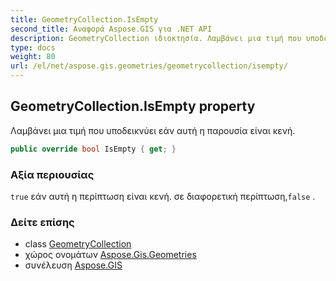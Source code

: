 ```yaml
---
title: GeometryCollection.IsEmpty
second_title: Αναφορά Aspose.GIS για .NET API
description: GeometryCollection ιδιοκτησία. Λαμβάνει μια τιμή που υποδεικνύει εάν αυτή η παρουσία είναι κενή.
type: docs
weight: 80
url: /el/net/aspose.gis.geometries/geometrycollection/isempty/
---
```

## GeometryCollection.IsEmpty property

Λαμβάνει μια τιμή που υποδεικνύει εάν αυτή η παρουσία είναι κενή.

```csharp
public override bool IsEmpty { get; }
```

### Αξία περιουσίας

`true` εάν αυτή η περίπτωση είναι κενή. σε διαφορετική περίπτωση,`false` .

### Δείτε επίσης

* class [GeometryCollection](../)
* χώρος ονομάτων [Aspose.Gis.Geometries](../../geometrycollection/)
* συνέλευση [Aspose.GIS](../../../)


